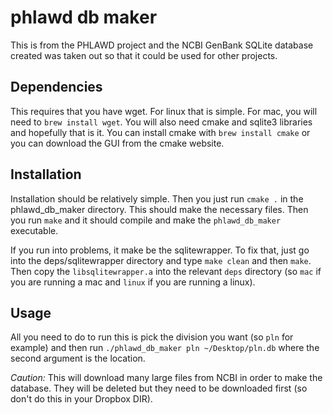 # phlawd db maker
This is from the PHLAWD project and the NCBI GenBank SQLite database created was taken out so that it could be used for other projects.

## Dependencies
This requires that you have wget. For linux that is simple. For mac, you will need to `brew install wget`. You will also need cmake and sqlite3 libraries and hopefully that is it. You can install cmake with `brew install cmake` or you can download the GUI from the cmake website.

## Installation
Installation should be relatively simple. Then you just run `cmake .` in the phlawd_db_maker directory. This should make the necessary files. Then you run `make` and it should compile and make the `phlawd_db_maker` executable.

If you run into problems, it make be the sqlitewrapper. To fix that, just go into the deps/sqlitewrapper directory and type `make clean` and then `make`. Then copy the `libsqlitewrapper.a` into the relevant `deps` directory (so `mac` if you are running a mac and `linux` if you are running a linux). 

## Usage
All you need to do to run this is pick the division you want (so `pln` for example) and then run
`./phlawd_db_maker pln ~/Desktop/pln.db`
where the second argument is the location.

_Caution:_ This will download many large files from NCBI in order to make the database. They will be deleted but they need to be downloaded first (so don't do this in your Dropbox DIR).
